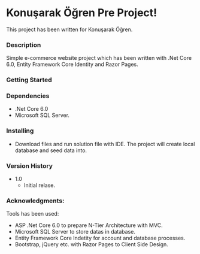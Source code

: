 # Konuşarak Öğren Pre Project! <br>
This project has been written for Konuşarak Öğren.<br>

### Description<br>
Simple e-commerce website project which has been written with .Net Core 6.0, Entity Framework Core Identity and Razor Pages.<br>

### Getting Started<br>
### Dependencies<br>
* .Net Core 6.0
* Microsoft SQL Server.<br>
### Installing<br>
* Download files and run solution file with IDE. The project will create local database and seed data into.<br>
### Version History
* 1.0<br>
  * Initial relase.<br>
### Acknowledgments:
Tools has been used:<br>
* ASP .Net Core 6.0 to prepare N-Tier Architecture with MVC.<br>
* Microsoft SQL Server to store datas in database.<br>
* Entity Framework Core Indetity for account and database processes.<br>
* Bootstrap, jQuery etc. with Razor Pages to Client Side Design.<br>
